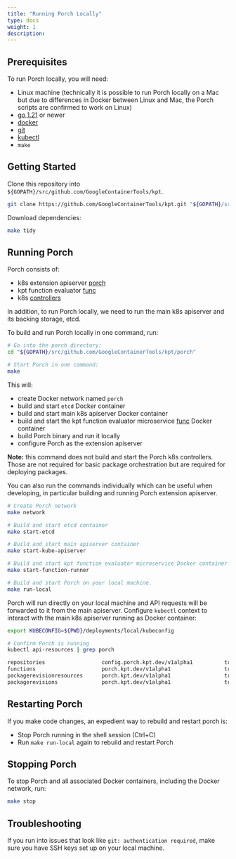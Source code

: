 ```yaml
---
title: "Running Porch Locally"
type: docs
weight: 1
description:
---
```


## Prerequisites

To run Porch locally, you will need:

* Linux machine (technically it is possible to run Porch locally on a Mac but
  due to differences in Docker between Linux and Mac, the Porch scripts are
  confirmed to work on Linux)
* [go 1.21](https://go.dev/dl/) or newer
* [docker](https://docs.docker.com/get-docker/)
* [git](https://git-scm.com/)
* [kubectl](https://kubernetes.io/docs/tasks/tools/install-kubectl-linux/)
* `make`

## Getting Started

Clone this repository into `${GOPATH}/src/github.com/GoogleContainerTools/kpt`.

```sh
git clone https://github.com/GoogleContainerTools/kpt.git "${GOPATH}/src/github.com/GoogleContainerTools/kpt"
```

Download dependencies:

```sh
make tidy
```

## Running Porch

Porch consists of:
* k8s extension apiserver [porch](https://github.com/nephio-project/porch/tree/main/pkg/apiserver)
* kpt function evaluator [func](https://github.com/nephio-project/porch/tree/main/func)
* k8s [controllers](https://github.com/nephio-project/porch/tree/main/controllers)

In addition, to run Porch locally, we need to run the main k8s apiserver and its backing storage, etcd.

To build and run Porch locally in one command, run:

```sh
# Go into the porch directory:
cd "${GOPATH}/src/github.com/GoogleContainerTools/kpt/porch"

# Start Porch in one command:
make
```

This will:

* create Docker network named `porch`
* build and start `etcd` Docker container
* build and start main k8s apiserver Docker container
* build and start the kpt function evaluator microservice
  [func](https://github.com/nephio-project/porch/tree/main/func) Docker container
* build Porch binary and run it locally
* configure Porch as the extension apiserver

**Note:** this command does not build and start the Porch k8s controllers. Those
are not required for basic package orchestration but are required for deploying packages.

You can also run the commands individually which can be useful when developing,
in particular building and running Porch extension apiserver.

```sh
# Create Porch network
make network

# Build and start etcd container
make start-etcd

# Build and start main apiserver container
make start-kube-apiserver

# Build and start kpt function evaluator microservice Docker container
make start-function-runner

# Build and start Porch on your local machine.
make run-local
```

Porch will run directly on your local machine and API requests will be forwarded to it from the
main apiserver. Configure `kubectl` context to interact with the main k8s apiserver running as
Docker container:

```sh
export KUBECONFIG=${PWD}/deployments/local/kubeconfig

# Confirm Porch is running
kubectl api-resources | grep porch

repositories                  config.porch.kpt.dev/v1alpha1          true         Repository
functions                     porch.kpt.dev/v1alpha1                 true         Function
packagerevisionresources      porch.kpt.dev/v1alpha1                 true         PackageRevisionResources
packagerevisions              porch.kpt.dev/v1alpha1                 true         PackageRevision
```

## Restarting Porch

If you make code changes, an expedient way to rebuild and restart porch is:

* Stop Porch running in the shell session (Ctrl+C)
* Run `make run-local` again to rebuild and restart Porch

## Stopping Porch

To stop Porch and all associated Docker containers, including the Docker network, run:

```sh
make stop
```

## Troubleshooting

If you run into issues that look like `git: authentication required`, make sure you have SSH
keys set up on your local machine.
